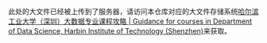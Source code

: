 此处的大文件已经被上传到了服务器，请访问本仓库对应的大文件存储系统[哈尔滨工业大学（深圳）大数据专业课程攻略 | Guidance for courses in Department of Data Science, Harbin Institute of Technology (Shenzhen)](http://82.156.141.61/大二上/概率论/2021秋季学期/ebook/概率论与数理统计+第五版.pdf)来获取。